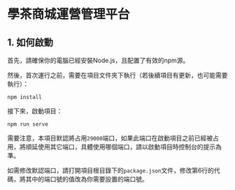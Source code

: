 # 學茶商城運營管理平台

## 1. 如何啟動

首先，請確保你的電腦已經安裝Node.js，且配置了有效的npm源。

然後，首次運行之前，需要在項目文件夾下執行（若後續項目有更新，也可能需要執行）：

```
npm install
```

接下來，啟動項目：

```
npm run serve
```

需要注意，本項目默認將占用`29000`端口，如果此端口在啟動項目之前已經被占用，將順延使用其它端口，具體使用哪個端口，請以啟動項目時控制台的提示為準。

如需修改默認端口，請打開項目根目錄下的`package.json`文件，修改第6行的代碼，將其中的端口號的值改為你需要設置的端口號。